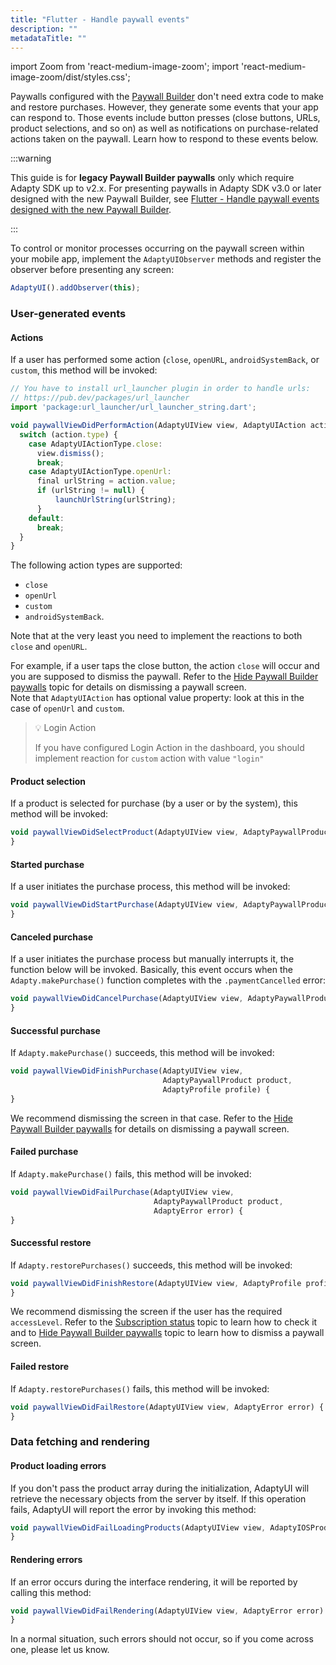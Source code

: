 ```yaml
---
title: "Flutter - Handle paywall events"
description: ""
metadataTitle: ""
---
```


import Zoom from 'react-medium-image-zoom';
import 'react-medium-image-zoom/dist/styles.css';

Paywalls configured with the [Paywall Builder](adapty-paywall-builder) don't need extra code to make and restore purchases. However, they generate some events that your app can respond to. Those events include button presses (close buttons, URLs, product selections, and so on) as well as notifications on purchase-related actions taken on the paywall. Learn how to respond to these events below.

:::warning

This guide is for **legacy Paywall Builder paywalls** only which require Adapty SDK up to v2.x. For presenting paywalls in Adapty SDK v3.0 or later designed with the new Paywall Builder, see [Flutter - Handle paywall events designed with the new Paywall Builder](flutter-handling-events).

:::

To control or monitor processes occurring on the paywall screen within your mobile app, implement the `AdaptyUIObserver` methods and register the observer before presenting any screen:

```javascript title="Flutter"
AdaptyUI().addObserver(this);
```

### User-generated events

#### Actions

If a user has performed some action (`close`, `openURL`, `androidSystemBack`, or `custom`, this method will be invoked:

```javascript title="Flutter"
// You have to install url_launcher plugin in order to handle urls:
// https://pub.dev/packages/url_launcher
import 'package:url_launcher/url_launcher_string.dart'; 

void paywallViewDidPerformAction(AdaptyUIView view, AdaptyUIAction action) {
  switch (action.type) {
    case AdaptyUIActionType.close:
      view.dismiss();
      break;
    case AdaptyUIActionType.openUrl:
      final urlString = action.value;
      if (urlString != null) {
          launchUrlString(urlString);
      }
    default:
      break;
  }
}
```

The following action types are supported:

- `close`
- `openUrl`
- `custom`
- `androidSystemBack`. 

Note that at the very least you need to implement the reactions to both `close` and `openURL`.

For example, if a user taps the close button, the action `close` will occur and you are supposed to dismiss the paywall. Refer to the [Hide Paywall Builder paywalls](hide-paywall-builder-paywalls) topic for details on dismissing a paywall screen.  
Note that `AdaptyUIAction` has optional value property: look at this in the case of `openUrl` and `custom`.

> 💡 Login Action
> 
> If you have configured Login Action in the dashboard, you should implement reaction for `custom` action with value `"login"`

#### Product selection

If a product is selected for purchase (by a user or by the system), this method will be invoked:

```javascript title="Flutter"
void paywallViewDidSelectProduct(AdaptyUIView view, AdaptyPaywallProduct product) {
}
```

#### Started purchase

If a user initiates the purchase process, this method will be invoked:

```javascript title="Flutter"
void paywallViewDidStartPurchase(AdaptyUIView view, AdaptyPaywallProduct product) {
}
```

#### Canceled purchase

If a user initiates the purchase process but manually interrupts it, the function below will be invoked. Basically, this event occurs when the `Adapty.makePurchase()` function completes with the `.paymentCancelled` error:

```javascript title="Flutter"
void paywallViewDidCancelPurchase(AdaptyUIView view, AdaptyPaywallProduct product) {
}
```

#### Successful purchase

If `Adapty.makePurchase()` succeeds, this method will be invoked:

```javascript title="Flutter"
void paywallViewDidFinishPurchase(AdaptyUIView view, 
                                  AdaptyPaywallProduct product, 
                                  AdaptyProfile profile) {
}
```

We recommend dismissing the screen in that case. Refer to the [Hide Paywall Builder paywalls](hide-paywall-builder-paywalls) for details on dismissing a paywall screen.

#### Failed purchase

If `Adapty.makePurchase()` fails, this method will be invoked:

```javascript title="Flutter"
void paywallViewDidFailPurchase(AdaptyUIView view, 
                                AdaptyPaywallProduct product, 
                                AdaptyError error) {
}
```

#### Successful restore

If `Adapty.restorePurchases()` succeeds, this method will be invoked:

```javascript title="Flutter"
void paywallViewDidFinishRestore(AdaptyUIView view, AdaptyProfile profile) {
}
```

We recommend dismissing the screen if the user has the required `accessLevel`. Refer to the [Subscription status](subscription-status) topic to learn how to check it and to [Hide Paywall Builder paywalls](hide-paywall-builder-paywalls) topic to learn how to dismiss a paywall screen.

#### Failed restore

If `Adapty.restorePurchases()` fails, this method will be invoked:

```javascript title="Flutter"
void paywallViewDidFailRestore(AdaptyUIView view, AdaptyError error) {
}
```

### Data fetching and rendering

#### Product loading errors

If you don't pass the product array during the initialization, AdaptyUI will retrieve the necessary objects from the server by itself. If this operation fails, AdaptyUI will report the error by invoking this method:

```javascript title="Flutter"
void paywallViewDidFailLoadingProducts(AdaptyUIView view, AdaptyIOSProductsFetchPolicy? fetchPolicy, AdaptyError error) {
}
```

#### Rendering errors

If an error occurs during the interface rendering, it will be reported by calling this method:

```javascript title="Flutter"
void paywallViewDidFailRendering(AdaptyUIView view, AdaptyError error) {
}
```

In a normal situation, such errors should not occur, so if you come across one, please let us know.